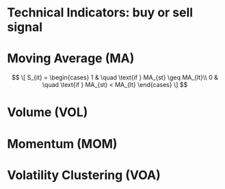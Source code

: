 # Technical Indicators: buy or sell signal

# Moving Average (MA)

$$
\[ S_{it} =
  \begin{cases}
    1   & \quad \text{if } MA_{st} \geq MA_{lt}\\
    0   & \quad \text{if } MA_{st} < MA_{lt}
  \end{cases}
\]
$$

# Volume (VOL)

# Momentum (MOM)

# Volatility Clustering (VOA)
